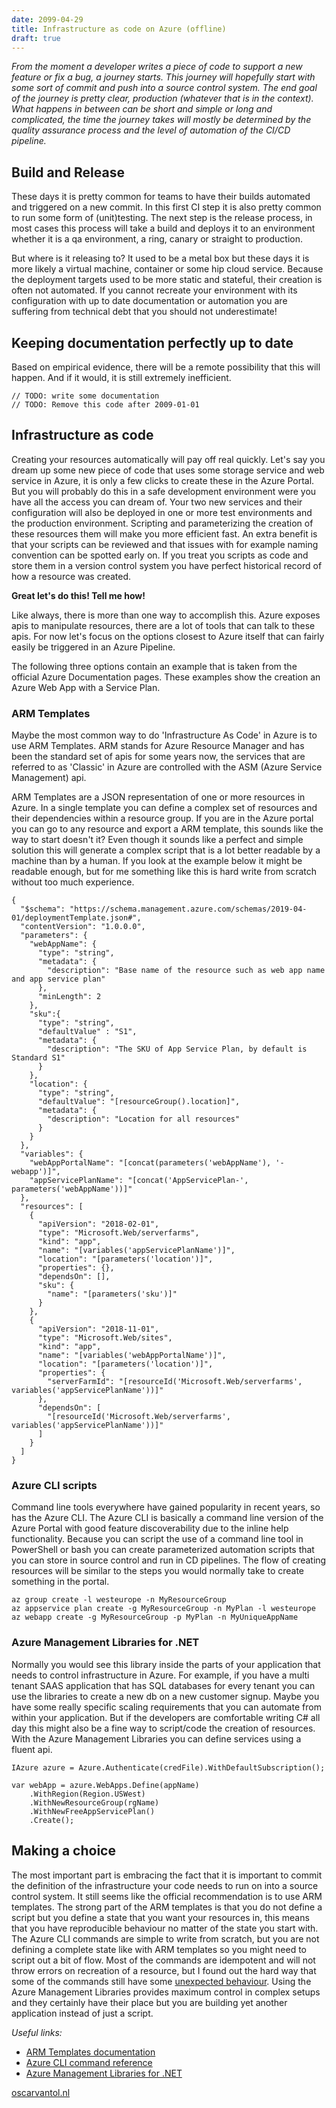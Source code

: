 ```yaml
---
date: 2099-04-29
title: Infrastructure as code on Azure (offline)
draft: true
---
```

*From the moment a developer writes a piece of code to support a new feature or fix a bug, a journey starts. This journey will hopefully start with some sort of commit and push into a source control system. The end goal of the journey is pretty clear, production (whatever that is in the context). What happens in between can be short and simple or long and complicated, the time the journey takes will mostly be determined by the quality assurance process and the level of automation of the CI/CD pipeline.*


## Build and Release

These days it is pretty common for teams to have their builds automated and triggered on a new commit. In this first CI step it is also pretty common to run some form of (unit)testing. The next step is the release process, in most cases this process will take a build and deploys it to an environment whether it is a qa environment, a ring, canary or straight to production. 

But where is it releasing to? It used to be a metal box but these days it is more likely a virtual machine, container or some hip cloud service. Because the deployment targets used to be more static and stateful, their creation is often not automated.
If you cannot recreate your environment with its configuration with up to date documentation or automation you are suffering from technical debt that you should not underestimate!


## Keeping documentation perfectly up to date

Based on empirical evidence, there will be a remote possibility that this will happen. And if it would, it is still extremely inefficient.
```
// TODO: write some documentation
// TODO: Remove this code after 2009-01-01
```


## Infrastructure as code

Creating your resources automatically will pay off real quickly. Let's say you dream up some new piece of code that uses some storage service and web service in Azure, it is only a few clicks to create these in the Azure Portal. But you will probably do this in a safe development environment were you have all the access you can dream of. Your two new services and their configuration will also be deployed in one or more test environments and the production environment. Scripting and parameterizing the creation of these resources them will make you more efficient fast. An extra benefit is that your scripts can be reviewed and that issues with for example naming convention can be spotted early on. If you treat you scripts as code and store them in a version control system you have perfect historical record of how a resource was created.

**Great let's do this! Tell me how!**

Like always, there is more than one way to accomplish this. Azure exposes apis to manipulate resources, there are a lot of tools that can talk to these apis. For now let's focus on the options closest to Azure itself that can fairly easily be triggered in an Azure Pipeline.

The following three options contain an example that is taken from the official Azure Documentation pages. These examples show the creation an Azure Web App with a Service Plan.

### ARM Templates

Maybe the most common way to do 'Infrastructure As Code' in Azure is to use ARM Templates. ARM stands for Azure Resource Manager and has been the standard set of apis for some years now, the services that are referred to as 'Classic' in Azure are controlled with the ASM (Azure Service Management) api. 

ARM Templates are a JSON representation of one or more resources in Azure. In a single template you can define a complex set of resources and their dependencies within a resource group. If you are in the Azure portal you can go to any resource and export a ARM template, this sounds like the way to start doesn't it? Even though it sounds like a perfect and simple solution this will generate a complex script that is a lot better readable by a machine than by a human.
If you look at the example below it might be readable enough, but for me something like this is hard write from scratch without too much experience.

```
{
  "$schema": "https://schema.management.azure.com/schemas/2019-04-01/deploymentTemplate.json#",
  "contentVersion": "1.0.0.0",
  "parameters": {
    "webAppName": {
      "type": "string",
      "metadata": {
        "description": "Base name of the resource such as web app name and app service plan"
      },
      "minLength": 2
    },
    "sku":{
      "type": "string",
      "defaultValue" : "S1",
      "metadata": {
        "description": "The SKU of App Service Plan, by default is Standard S1"
      }
    },
    "location": {
      "type": "string",
      "defaultValue": "[resourceGroup().location]",
      "metadata": {
        "description": "Location for all resources"
      }
    }
  },
  "variables": {
    "webAppPortalName": "[concat(parameters('webAppName'), '-webapp')]",
    "appServicePlanName": "[concat('AppServicePlan-', parameters('webAppName'))]"
  },
  "resources": [
    {
      "apiVersion": "2018-02-01",
      "type": "Microsoft.Web/serverfarms",
      "kind": "app",
      "name": "[variables('appServicePlanName')]",
      "location": "[parameters('location')]",
      "properties": {},
      "dependsOn": [],
      "sku": {
        "name": "[parameters('sku')]"
      }
    },
    {
      "apiVersion": "2018-11-01",
      "type": "Microsoft.Web/sites",
      "kind": "app",
      "name": "[variables('webAppPortalName')]",
      "location": "[parameters('location')]",
      "properties": {
        "serverFarmId": "[resourceId('Microsoft.Web/serverfarms', variables('appServicePlanName'))]"
      },
      "dependsOn": [
        "[resourceId('Microsoft.Web/serverfarms', variables('appServicePlanName'))]"
      ]
    }
  ]
}
```


### Azure CLI scripts

Command line tools everywhere have gained popularity in recent years, so has the Azure CLI. The Azure CLI is basically a command line version of the Azure Portal with good feature discoverability due to the inline help functionality. Because you can script the use of a command line tool in PowerShell or bash you can create parameterized automation scripts that you can store in source control and run in CD pipelines. The flow of creating resources will be similar to the steps you would normally take to create something in the portal. 

```
az group create -l westeurope -n MyResourceGroup
az appservice plan create -g MyResourceGroup -n MyPlan -l westeurope
az webapp create -g MyResourceGroup -p MyPlan -n MyUniqueAppName
```


### Azure Management Libraries for .NET

Normally you would see this library inside the parts of your application that needs to control infrastructure in Azure. For example, if you have a multi tenant SAAS application that has SQL databases for every tenant you can use the libraries to create a new db on a new customer signup. Maybe you have some really specific scaling requirements that you can automate from within your application. 
But if the developers are comfortable writing C# all day this might also be a fine way to script/code the creation of resources. With the Azure Management Libraries you can define services using a fluent api. 

```
IAzure azure = Azure.Authenticate(credFile).WithDefaultSubscription();

var webApp = azure.WebApps.Define(appName)
    .WithRegion(Region.USWest)
    .WithNewResourceGroup(rgName)
    .WithNewFreeAppServicePlan()
    .Create();
```


## Making a choice
The most important part is embracing the fact that it is important to commit the definition of the infrastructure your code needs to run on into a source control system. It still seems like the official recommendation is to use ARM templates. The strong part of the ARM templates is that you do not define a script but you define a state that you want your resources in, this means that you have reproducible behaviour no matter of the state you start with.
The Azure CLI commands are simple to write from scratch, but you are not defining a complete state like with ARM templates so you might need to script out a bit of flow. Most of the commands are idempotent and will not throw errors on recreation of a resource, but I found out the hard way that some of the commands still have some [unexpected behaviour](https://github.com/Azure/azure-cli/issues/11863).
Using the Azure Management Libraries provides maximum control in complex setups and they certainly have their place but you are building yet another application instead of just a script.


*Useful links:*
- [ARM Templates documentation](https://docs.microsoft.com/en-us/azure/azure-resource-manager/templates/overview)
- [Azure CLI command reference](https://docs.microsoft.com/en-us/cli/azure/reference-index?view=azure-cli-latest)
- [Azure Management Libraries for .NET](https://github.com/Azure/azure-libraries-for-net)


[oscarvantol.nl](https://oscarvantol.nl)

